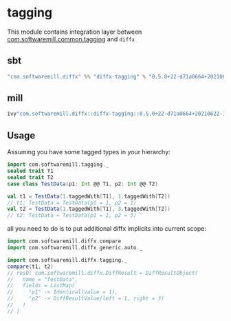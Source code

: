 # tagging

This module contains integration layer between [com.softwaremill.common.tagging](https://github.com/softwaremill/scala-common) and `diffx`

## sbt

```scala
"com.softwaremill.diffx" %% "diffx-tagging" % "0.5.0+22-d71a0664+20210622-1047-SNAPSHOT"
```

## mill 

```scala
ivy"com.softwaremill.diffx::diffx-tagging::0.5.0+22-d71a0664+20210622-1047-SNAPSHOT"
```

## Usage

Assuming you have some tagged types in your hierarchy:

```scala
import com.softwaremill.tagging._
sealed trait T1
sealed trait T2
case class TestData(p1: Int @@ T1, p2: Int @@ T2)

val t1 = TestData(1.taggedWith[T1], 1.taggedWith[T2])
// t1: TestData = TestData(p1 = 1, p2 = 1)
val t2 = TestData(1.taggedWith[T1], 3.taggedWith[T2])
// t2: TestData = TestData(p1 = 1, p2 = 3)
```

all you need to do is to put additional diffx implicits into current scope:

```scala
import com.softwaremill.diffx.compare
import com.softwaremill.diffx.generic.auto._

import com.softwaremill.diffx.tagging._
compare(t1, t2)
// res0: com.softwaremill.diffx.DiffResult = DiffResultObject(
//   name = "TestData",
//   fields = ListMap(
//     "p1" -> Identical(value = 1),
//     "p2" -> DiffResultValue(left = 1, right = 3)
//   )
// )
```